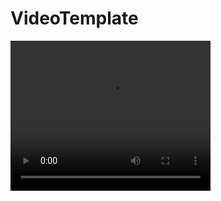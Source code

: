 # VideoTemplate

<video width="320" height="240" controls>
  <source src="videos/TemplateCutCut.mov" type="video/mp4">
</video>
